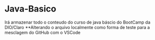 # Java-Basico
Irá armazenar todo o conteudo do curso de java báscio do BootCamp da DIO/Claro
**Alterando o arquivo localmente como forma de teste para a mesclagem do GitHub com o VSCode
